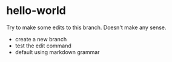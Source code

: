 # hello-world

Try to make some edits to this branch.
Doesn't make any sense. 

- create a new branch
- test the edit command
- default using markdown grammar

